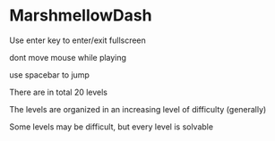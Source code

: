 # MarshmellowDash

Use enter key to enter/exit fullscreen

dont move mouse while  playing

use spacebar to jump

There are in total 20 levels

The levels are organized in an increasing level of difficulty (generally) 

Some levels may be difficult, but every level is solvable
